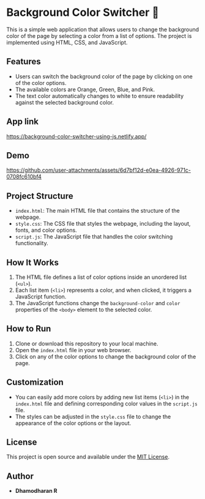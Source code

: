 # Background Color Switcher 🚥

This is a simple web application that allows users to change the background color of the page by selecting a color from a list of options. The project is implemented using HTML, CSS, and JavaScript.

## Features

- Users can switch the background color of the page by clicking on one of the color options.
- The available colors are Orange, Green, Blue, and Pink.
- The text color automatically changes to white to ensure readability against the selected background color.

## App link 

https://background-color-switcher-using-js.netlify.app/

## Demo

https://github.com/user-attachments/assets/6d7bf12d-e0ea-4926-971c-0708fc610bf4

## Project Structure

- `index.html`: The main HTML file that contains the structure of the webpage.
- `style.css`: The CSS file that styles the webpage, including the layout, fonts, and color options.
- `script.js`: The JavaScript file that handles the color switching functionality.

## How It Works

1. The HTML file defines a list of color options inside an unordered list (`<ul>`).
2. Each list item (`<li>`) represents a color, and when clicked, it triggers a JavaScript function.
3. The JavaScript functions change the `background-color` and `color` properties of the `<body>` element to the selected color.

## How to Run

1. Clone or download this repository to your local machine.
2. Open the `index.html` file in your web browser.
3. Click on any of the color options to change the background color of the page.

## Customization

- You can easily add more colors by adding new list items (`<li>`) in the `index.html` file and defining corresponding color values in the `script.js` file.
- The styles can be adjusted in the `style.css` file to change the appearance of the color options or the layout.

## License

This project is open source and available under the [MIT License](LICENSE).

## Author

- **Dhamodharan R**


